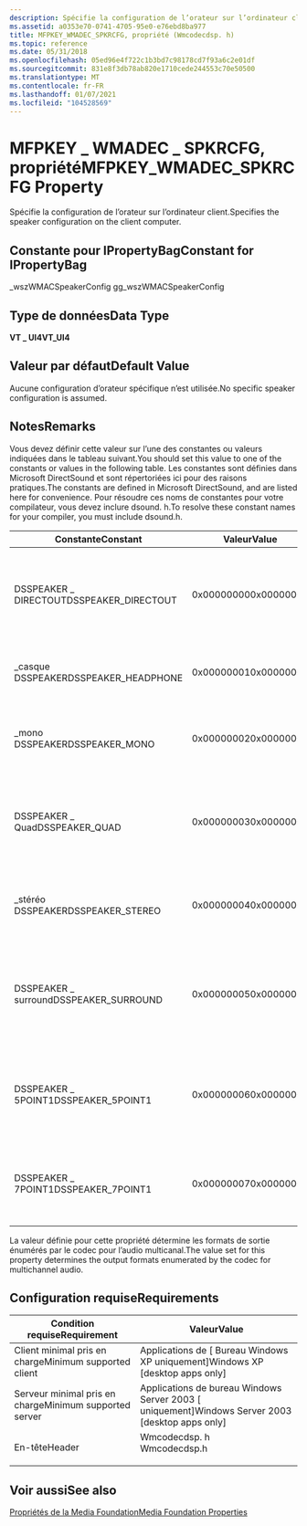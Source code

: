 ```yaml
---
description: Spécifie la configuration de l’orateur sur l’ordinateur client.
ms.assetid: a0353e70-0741-4705-95e0-e76ebd8ba977
title: MFPKEY_WMADEC_SPKRCFG, propriété (Wmcodecdsp. h)
ms.topic: reference
ms.date: 05/31/2018
ms.openlocfilehash: 05ed96e4f722c1b3bd7c98178cd7f93a6c2e01df
ms.sourcegitcommit: 831e8f3db78ab820e1710cede244553c70e50500
ms.translationtype: MT
ms.contentlocale: fr-FR
ms.lasthandoff: 01/07/2021
ms.locfileid: "104528569"
---
```

# <a name="mfpkey_wmadec_spkrcfg-property"></a><span data-ttu-id="80655-103">MFPKEY \_ WMADEC \_ SPKRCFG, propriété</span><span class="sxs-lookup"><span data-stu-id="80655-103">MFPKEY\_WMADEC\_SPKRCFG Property</span></span>

<span data-ttu-id="80655-104">Spécifie la configuration de l’orateur sur l’ordinateur client.</span><span class="sxs-lookup"><span data-stu-id="80655-104">Specifies the speaker configuration on the client computer.</span></span>

## <a name="constant-for-ipropertybag"></a><span data-ttu-id="80655-105">Constante pour IPropertyBag</span><span class="sxs-lookup"><span data-stu-id="80655-105">Constant for IPropertyBag</span></span>

<span data-ttu-id="80655-106">\_wszWMACSpeakerConfig g</span><span class="sxs-lookup"><span data-stu-id="80655-106">g\_wszWMACSpeakerConfig</span></span>

## <a name="data-type"></a><span data-ttu-id="80655-107">Type de données</span><span class="sxs-lookup"><span data-stu-id="80655-107">Data Type</span></span>

<span data-ttu-id="80655-108">**VT \_ UI4**</span><span class="sxs-lookup"><span data-stu-id="80655-108">**VT\_UI4**</span></span>

## <a name="default-value"></a><span data-ttu-id="80655-109">Valeur par défaut</span><span class="sxs-lookup"><span data-stu-id="80655-109">Default Value</span></span>

<span data-ttu-id="80655-110">Aucune configuration d’orateur spécifique n’est utilisée.</span><span class="sxs-lookup"><span data-stu-id="80655-110">No specific speaker configuration is assumed.</span></span>

## <a name="remarks"></a><span data-ttu-id="80655-111">Notes</span><span class="sxs-lookup"><span data-stu-id="80655-111">Remarks</span></span>

<span data-ttu-id="80655-112">Vous devez définir cette valeur sur l’une des constantes ou valeurs indiquées dans le tableau suivant.</span><span class="sxs-lookup"><span data-stu-id="80655-112">You should set this value to one of the constants or values in the following table.</span></span> <span data-ttu-id="80655-113">Les constantes sont définies dans Microsoft DirectSound et sont répertoriées ici pour des raisons pratiques.</span><span class="sxs-lookup"><span data-stu-id="80655-113">The constants are defined in Microsoft DirectSound, and are listed here for convenience.</span></span> <span data-ttu-id="80655-114">Pour résoudre ces noms de constantes pour votre compilateur, vous devez inclure dsound. h.</span><span class="sxs-lookup"><span data-stu-id="80655-114">To resolve these constant names for your compiler, you must include dsound.h.</span></span>



| <span data-ttu-id="80655-115">Constante</span><span class="sxs-lookup"><span data-stu-id="80655-115">Constant</span></span>             | <span data-ttu-id="80655-116">Valeur</span><span class="sxs-lookup"><span data-stu-id="80655-116">Value</span></span>      | <span data-ttu-id="80655-117">Description</span><span class="sxs-lookup"><span data-stu-id="80655-117">Description</span></span>                                                                  |
|----------------------|------------|------------------------------------------------------------------------------|
| <span data-ttu-id="80655-118">DSSPEAKER \_ DIRECTOUT</span><span class="sxs-lookup"><span data-stu-id="80655-118">DSSPEAKER\_DIRECTOUT</span></span> | <span data-ttu-id="80655-119">0x00000000</span><span class="sxs-lookup"><span data-stu-id="80655-119">0x00000000</span></span> | <span data-ttu-id="80655-120">L’audio est transmis directement, sans être configuré pour les intervenants.</span><span class="sxs-lookup"><span data-stu-id="80655-120">The audio is passed through directly, without being configured for speakers.</span></span> |
| <span data-ttu-id="80655-121">\_casque DSSPEAKER</span><span class="sxs-lookup"><span data-stu-id="80655-121">DSSPEAKER\_HEADPHONE</span></span> | <span data-ttu-id="80655-122">0x00000001</span><span class="sxs-lookup"><span data-stu-id="80655-122">0x00000001</span></span> | <span data-ttu-id="80655-123">L’ordinateur client est équipé d’un casque.</span><span class="sxs-lookup"><span data-stu-id="80655-123">The client computer is equipped with headphones.</span></span>                             |
| <span data-ttu-id="80655-124">\_mono DSSPEAKER</span><span class="sxs-lookup"><span data-stu-id="80655-124">DSSPEAKER\_MONO</span></span>      | <span data-ttu-id="80655-125">0x00000002</span><span class="sxs-lookup"><span data-stu-id="80655-125">0x00000002</span></span> | <span data-ttu-id="80655-126">L’ordinateur client est équipé d’un orateur monoaural.</span><span class="sxs-lookup"><span data-stu-id="80655-126">The client computer is equipped with a monoaural speaker.</span></span>                    |
| <span data-ttu-id="80655-127">DSSPEAKER \_ Quad</span><span class="sxs-lookup"><span data-stu-id="80655-127">DSSPEAKER\_QUAD</span></span>      | <span data-ttu-id="80655-128">0x00000003</span><span class="sxs-lookup"><span data-stu-id="80655-128">0x00000003</span></span> | <span data-ttu-id="80655-129">L’ordinateur client est équipé de haut-parleurs Quadraphonic.</span><span class="sxs-lookup"><span data-stu-id="80655-129">The client computer is equipped with quadraphonic speakers.</span></span>                  |
| <span data-ttu-id="80655-130">\_stéréo DSSPEAKER</span><span class="sxs-lookup"><span data-stu-id="80655-130">DSSPEAKER\_STEREO</span></span>    | <span data-ttu-id="80655-131">0x00000004</span><span class="sxs-lookup"><span data-stu-id="80655-131">0x00000004</span></span> | <span data-ttu-id="80655-132">L’ordinateur client est équipé de haut-parleurs stéréo.</span><span class="sxs-lookup"><span data-stu-id="80655-132">The client computer is equipped with stereo speakers.</span></span>                        |
| <span data-ttu-id="80655-133">DSSPEAKER \_ surround</span><span class="sxs-lookup"><span data-stu-id="80655-133">DSSPEAKER\_SURROUND</span></span>  | <span data-ttu-id="80655-134">0x00000005</span><span class="sxs-lookup"><span data-stu-id="80655-134">0x00000005</span></span> | <span data-ttu-id="80655-135">L’ordinateur client est équipé de haut-parleurs Surround audio à quatre canaux.</span><span class="sxs-lookup"><span data-stu-id="80655-135">The client computer is equipped with four-channel surround-sound speakers.</span></span>   |
| <span data-ttu-id="80655-136">DSSPEAKER \_ 5POINT1</span><span class="sxs-lookup"><span data-stu-id="80655-136">DSSPEAKER\_5POINT1</span></span>   | <span data-ttu-id="80655-137">0x00000006</span><span class="sxs-lookup"><span data-stu-id="80655-137">0x00000006</span></span> | <span data-ttu-id="80655-138">L’ordinateur client est équipé de cinq enceintes et d’un caisson de basses.</span><span class="sxs-lookup"><span data-stu-id="80655-138">The client computer is equipped with five speakers and a subwoofer.</span></span>          |
| <span data-ttu-id="80655-139">DSSPEAKER \_ 7POINT1</span><span class="sxs-lookup"><span data-stu-id="80655-139">DSSPEAKER\_7POINT1</span></span>   | <span data-ttu-id="80655-140">0x00000007</span><span class="sxs-lookup"><span data-stu-id="80655-140">0x00000007</span></span> | <span data-ttu-id="80655-141">L’ordinateur client est équipé de sept haut-parleurs et d’un caisson de basses.</span><span class="sxs-lookup"><span data-stu-id="80655-141">The client computer is equipped with seven speakers and a subwoofer.</span></span>         |



 

<span data-ttu-id="80655-142">La valeur définie pour cette propriété détermine les formats de sortie énumérés par le codec pour l’audio multicanal.</span><span class="sxs-lookup"><span data-stu-id="80655-142">The value set for this property determines the output formats enumerated by the codec for multichannel audio.</span></span>

## <a name="requirements"></a><span data-ttu-id="80655-143">Configuration requise</span><span class="sxs-lookup"><span data-stu-id="80655-143">Requirements</span></span>



| <span data-ttu-id="80655-144">Condition requise</span><span class="sxs-lookup"><span data-stu-id="80655-144">Requirement</span></span> | <span data-ttu-id="80655-145">Valeur</span><span class="sxs-lookup"><span data-stu-id="80655-145">Value</span></span> |
|-------------------------------------|-----------------------------------------------------------------------------------------|
| <span data-ttu-id="80655-146">Client minimal pris en charge</span><span class="sxs-lookup"><span data-stu-id="80655-146">Minimum supported client</span></span><br/> | <span data-ttu-id="80655-147">Applications de \[ Bureau Windows XP uniquement\]</span><span class="sxs-lookup"><span data-stu-id="80655-147">Windows XP \[desktop apps only\]</span></span><br/>                                             |
| <span data-ttu-id="80655-148">Serveur minimal pris en charge</span><span class="sxs-lookup"><span data-stu-id="80655-148">Minimum supported server</span></span><br/> | <span data-ttu-id="80655-149">Applications de bureau Windows Server 2003 \[ uniquement\]</span><span class="sxs-lookup"><span data-stu-id="80655-149">Windows Server 2003 \[desktop apps only\]</span></span><br/>                                    |
| <span data-ttu-id="80655-150">En-tête</span><span class="sxs-lookup"><span data-stu-id="80655-150">Header</span></span><br/>                   | <dl> <span data-ttu-id="80655-151"><dt>Wmcodecdsp. h</dt></span><span class="sxs-lookup"><span data-stu-id="80655-151"><dt>Wmcodecdsp.h</dt></span></span> </dl> |



## <a name="see-also"></a><span data-ttu-id="80655-152">Voir aussi</span><span class="sxs-lookup"><span data-stu-id="80655-152">See also</span></span>

<dl> <dt>

[<span data-ttu-id="80655-153">Propriétés de la Media Foundation</span><span class="sxs-lookup"><span data-stu-id="80655-153">Media Foundation Properties</span></span>](media-foundation-properties.md)
</dt> </dl>

 

 





